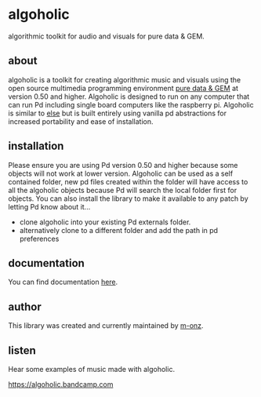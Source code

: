 # algoholic

algorithmic toolkit for audio and visuals for pure data &amp; GEM.

## about

algoholic is a toolkit for creating algorithmic music and visuals using the open source multimedia programming environment [pure data & GEM](https://puredata.info) at version 0.50 and higher. Algoholic is designed to run on any computer that can run Pd including single board computers like the raspberry pi. Algoholic is similar to [else](https://github.com/porres/pd-else) but is built entirely using vanilla pd abstractions for increased portability and ease of installation.

## installation

Please ensure you are using Pd version 0.50 and higher because some objects will not work at lower version. Algoholic can be used as a self contained folder, new pd files created within the folder will have access to all the algoholic objects because Pd will search the local folder first for objects. You can also install the library to make it available to any patch by letting Pd know about it...

* clone algoholic into your existing Pd externals folder.
* alternatively clone to a different folder and add the path in pd preferences

## documentation

You can find documentation <a href="https://m-onz.github.io/algoholic/" target="_blank" rel="noreferrer">here</a>.

## author

This library was created and currently maintained by [m-onz](https://m-onz.net).

## listen

Hear some examples of music made with algoholic.

https://algoholic.bandcamp.com
